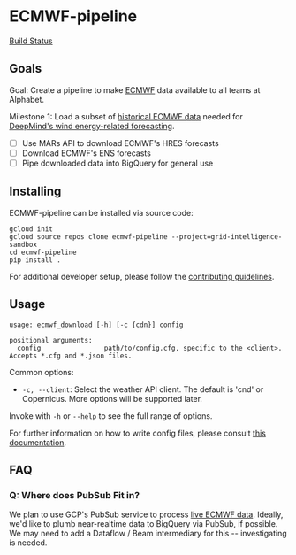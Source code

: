# ECMWF-pipeline

[Build Status](https://pantheon.corp.google.com/cloud-build/dashboard?project=grid-intelligence-sandbox)

## Goals

Goal: Create a pipeline to make [ECMWF](https://www.ecmwf.int/) data available to all teams at Alphabet.

Milestone 1: Load a subset of [historical ECMWF data](https://www.ecmwf.int/en/forecasts/datasets/archive-datasets) needed for [DeepMind's wind energy-related forecasting](https://deepmind.com/blog/article/machine-learning-can-boost-value-wind-energy).
- [ ] Use MARs API to download ECMWF's HRES forecasts
- [ ] Download ECMWF's ENS forecasts
- [ ] Pipe downloaded data into BigQuery for general use

## Installing

ECMWF-pipeline can be installed via source code:
```
gcloud init
gcloud source repos clone ecmwf-pipeline --project=grid-intelligence-sandbox
cd ecmwf-pipeline
pip install .
```

For additional developer setup, please follow the [contributing guidelines](CONTRIBUTING.md).

## Usage
```
usage: ecmwf_download [-h] [-c {cdn}] config

positional arguments:
  config                path/to/config.cfg, specific to the <client>. Accepts *.cfg and *.json files.
```
Common options: 
* `-c, --client`: Select the weather API client. The default is 'cnd' or Copernicus. More options
will be supported later.

Invoke with `-h` or `--help` to see the full range of options.

For further information on how to write config files, please consult [this documentation](docs/Configuration.md).

## FAQ

### Q: Where does PubSub Fit in? 
We plan to use GCP's PubSub service to process [live ECMWF data](https://www.ecmwf.int/en/forecasts/datasets/catalogue-ecmwf-real-time-products). Ideally, we'd like to plumb near-realtime data to BigQuery
via PubSub, if possible. We may need to add a Dataflow / Beam intermediary for this -- investigating is needed.

